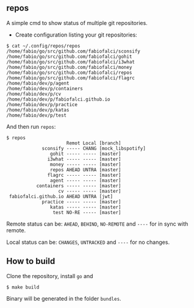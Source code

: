 repos
-----

A simple cmd to show status of multiple git repositories.


* Create configuration listing your git repositories:

```
$ cat ~/.config/repos/repos
/home/fabio/go/src/github.com/fabiofalci/sconsify
/home/fabio/go/src/github.com/fabiofalci/gohit
/home/fabio/go/src/github.com/fabiofalci/i3what
/home/fabio/go/src/github.com/fabiofalci/money
/home/fabio/go/src/github.com/fabiofalci/repos
/home/fabio/go/src/github.com/fabiofalci/flagrc
/home/fabio/dev/p/agent
/home/fabio/dev/p/containers
/home/fabio/dev/p/cv
/home/fabio/dev/p/fabiofalci.github.io
/home/fabio/dev/p/practice
/home/fabio/dev/p/katas
/home/fabio/dev/p/test
```

And then run `repos`:

```
$ repos
                      Remot Local [branch]
             sconsify ----- CHANG [mock_libspotify]
                gohit ----- ----- [master]
               i3what ----- ----- [master]
                money ----- ----- [master]
                repos AHEAD UNTRA [master]
               flagrc ----- ----- [master]
                agent ----- ----- [master]
           containers ----- ----- [master]
                   cv ----- ----- [master]
 fabiofalci.github.io AHEAD UNTRA [jwt]
             practice ----- ----- [master]
                katas ----- ----- [master]
                 test NO-RE ----- [master]

```

Remote status can be: `AHEAD`, `BEHIND`, `NO-REMOTE` and `----` for in sync with remote.

Local status can be: `CHANGES`, `UNTRACKED` and `----` for no changes.

How to build
------------

Clone the repository, install `go` and

```
$ make build
```

Binary will be generated in the folder `bundles`.
